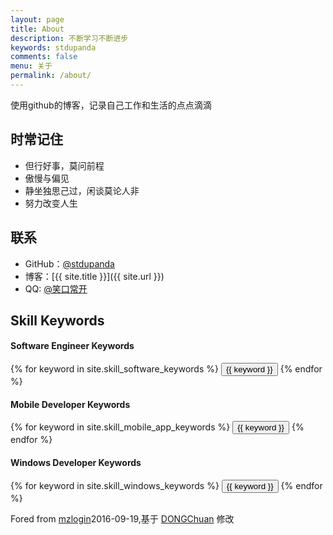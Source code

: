 ```yaml
---
layout: page
title: About
description: 不断学习不断进步
keywords: stdupanda
comments: false
menu: 关于
permalink: /about/
---
```


使用github的博客，记录自己工作和生活的点点滴滴


## 时常记住

* 但行好事，莫问前程
* 傲慢与偏见
* 静坐独思己过，闲谈莫论人非
* 努力改变人生

## 联系

* GitHub：[@stdupanda](https://github.com/stdupanda)
* 博客：[{{ site.title }}]({{ site.url }})
* QQ: [@笑口常开](1197591680)

## Skill Keywords

#### Software Engineer Keywords
<div class="btn-inline">
    {% for keyword in site.skill_software_keywords %}
    <button class="btn btn-outline" type="button">{{ keyword }}</button>
    {% endfor %}
</div>

#### Mobile Developer Keywords
<div class="btn-inline">
    {% for keyword in site.skill_mobile_app_keywords %}
    <button class="btn btn-outline" type="button">{{ keyword }}</button>
    {% endfor %}
</div>

#### Windows Developer Keywords
<div class="btn-inline">
    {% for keyword in site.skill_windows_keywords %}
    <button class="btn btn-outline" type="button">{{ keyword }}</button>
    {% endfor %}
</div>

Fored from [mzlogin](https://github.com/mzlogin/mzlogin.github.io)2016-09-19,基于 [DONGChuan](http://dongchuan.github.io/) 修改